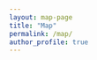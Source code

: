 ```yaml
---
layout: map-page
title: "Map"
permalink: /map/
author_profile: true
---
```


<div id="mapid"></div>
<script>
var mymap = L.map('mapid').setView([40.7128, -74.0060], 13); // New York City

// Add Stamen Watercolor tile layer
L.tileLayer('https://stamen-tiles-{s}.a.ssl.fastly.net/watercolor/{z}/{x}/{y}.jpg', {
    attribution: 'Map tiles by Stamen Design, CC BY 3.0 - Map data © OpenStreetMap contributors, CC-BY-SA',
    maxZoom: 18,
}).addTo(mymap);

// Function to convert CSV to GeoJSON (from Step 3)
function csvToGeoJSON(csvString) {
    // Conversion code here...
}

// Fetch data and add to map (from Step 4)
fetch('https://docs.google.com/spreadsheets/d/1j-2yi_4xlJpI-f_hNCy4R580aLNDxschVwr0dBgIhHQ/edit?usp=sharing')
    .then(response => response.text())
    .then(csvString => {
        const geojsonData = csvToGeoJSON(csvString);
        L.geoJSON(geojsonData, {
            pointToLayer: function (feature, latlng) {
                return L.circleMarker(latlng); // This creates a simple circle marker for each point
            }
        }).addTo(mymap);
    })
    .catch(error => {
        console.error('Error loading the data: ', error);
    });
</script>
